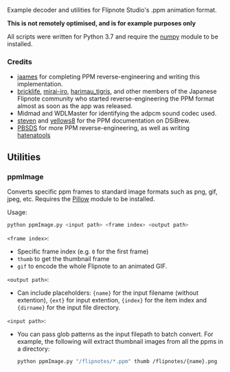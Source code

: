 Example decoder and utilities for Flipnote Studio's .ppm animation format. 

**This is not remotely optimised, and is for example purposes only**

All scripts were written for Python 3.7 and require the [numpy](http://www.numpy.org/) module to be installed.

### Credits

  * [jaames](https://github.com/jaames) for completing PPM reverse-engineering and writing this implementation.
  * [bricklife](http://ugomemo.g.hatena.ne.jp/bricklife/20090307/1236391313), [mirai-iro](http://mirai-iro.hatenablog.jp/entry/20090116/ugomemo_ppm), [harimau_tigris](http://ugomemo.g.hatena.ne.jp/harimau_tigris), and other members of the Japanese Flipnote community who started reverse-engineering the PPM format almost as soon as the app was released.
  * Midmad and WDLMaster for identifying the adpcm sound codec used.
  * [steven](http://www.dsibrew.org/wiki/User:Steven) and [yellows8](http://www.dsibrew.org/wiki/User:Yellows8) for the PPM documentation on DSiBrew.
  * [PBSDS](https://github.com/pbsds) for more PPM reverse-engineering, as well as writing [hatenatools](https://github.com/pbsds/Hatenatools)

## Utilities

### ppmImage

Converts specific ppm frames to standard image formats such as png, gif, jpeg, etc. Requires the [Pillow](https://pillow.readthedocs.io/en/5.2.x/) module to be installed.

Usage: 

```bash
python ppmImage.py <input path> <frame index> <output path>
```

`<frame index>`:
  
 * Specific frame index (e.g. `0` for the first frame)
 * `thumb` to get the thumbnail frame
 * `gif` to encode the whole Flipnote to an animated GIF.

`<output path>`:

 * Can include placeholders: `{name}` for the input filename (without extention), `{ext}` for input extention, `{index}` for the item index and `{dirname}` for the input file directory.

`<input path>`:

 * You can pass glob patterns as the input filepath to batch convert. For example, the following will extract thumbnail images from all the ppms in a directory:

	```bash
	python ppmImage.py "/flipnotes/*.ppm" thumb /flipnotes/{name}.png
	```
